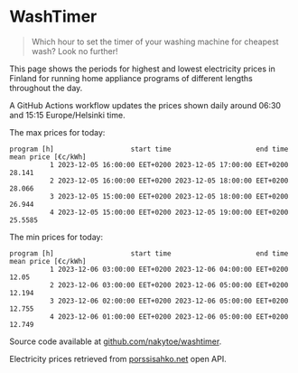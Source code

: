 
# WashTimer

> Which hour to set the timer of your washing machine for cheapest wash? Look no further!

This page shows the periods for highest and lowest electricity prices in Finland 
for running home appliance programs of different lengths throughout the day. 

A GitHub Actions workflow updates the prices shown daily around 06:30 and 15:15 Europe/Helsinki time.

The max prices for today:

	program [h]                   start time                     end time mean price [€c/kWh]
	          1 2023-12-05 16:00:00 EET+0200 2023-12-05 17:00:00 EET+0200              28.141
	          2 2023-12-05 16:00:00 EET+0200 2023-12-05 18:00:00 EET+0200              28.066
	          3 2023-12-05 15:00:00 EET+0200 2023-12-05 18:00:00 EET+0200              26.944
	          4 2023-12-05 15:00:00 EET+0200 2023-12-05 19:00:00 EET+0200             25.5585

The min prices for today:

	program [h]                   start time                     end time mean price [€c/kWh]
	          1 2023-12-06 03:00:00 EET+0200 2023-12-06 04:00:00 EET+0200               12.05
	          2 2023-12-06 03:00:00 EET+0200 2023-12-06 05:00:00 EET+0200              12.194
	          3 2023-12-06 02:00:00 EET+0200 2023-12-06 05:00:00 EET+0200              12.755
	          4 2023-12-06 01:00:00 EET+0200 2023-12-06 05:00:00 EET+0200              12.749


Source code available at [github.com/nakytoe/washtimer](https://github.com/nakytoe/washtimer).

Electricity prices retrieved from [porssisahko.net](https://porssisahko.net/api) open API.
